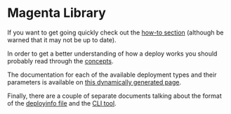 Magenta Library
===============

If you want to get going quickly check out the [how-to section](./howto/) (although be warned that it may not be up to
date).

In order to get a better understanding of how a deploy works you should probably read through the
[concepts](./concepts/).

The documentation for each of the available deployment types and their parameters is available on [this dynamically
generated page](./types).

Finally, there are a couple of separate documents talking about the format of the [deployinfo file](deployinfo) and
the [CLI tool](commandline).